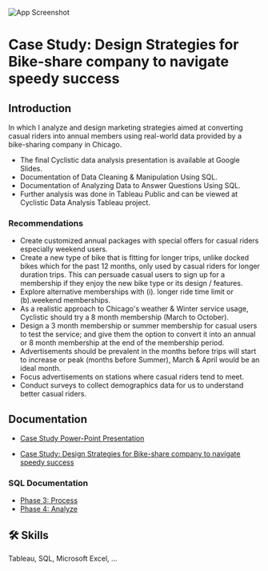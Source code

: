 ![App Screenshot](https://media.giphy.com/media/3oKIPjagnSA6mZWS1G/giphy.gif?text=App+Screenshot+Here)
# Case Study: Design Strategies for Bike-share company to navigate speedy success


## Introduction
In which I analyze and design marketing strategies aimed at converting casual riders into annual members using real-world data provided by a bike-sharing company in Chicago.

* The final Cyclistic data analysis presentation is available at Google Slides.
* Documentation of Data Cleaning & Manipulation Using SQL.
* Documentation of Analyzing Data to Answer Questions Using SQL.
* Further analysis was done in Tableau Public and can be viewed at Cyclistic Data Analysis Tableau project.
### Recommendations
* Create customized annual packages with special offers for casual riders especially weekend users.
* Create a new type of bike that is fitting for longer trips, unlike docked bikes which for the past 12 months, only used by casual riders for longer duration trips. This can persuade casual users to sign up for a membership if they enjoy the new bike type or its design / features.
* Explore alternative memberships with (i). longer ride time limit or (b).weekend memberships.
* As a realistic approach to Chicago's weather & Winter service usage, Cyclistic should try a 8 month membership (March to October).
* Design a 3 month membership or summer membership for casual users to test the service; and give them the option to convert it into an annual or 8 month membership at the end of the membership period.
* Advertisements should be prevalent in the months before trips will start to increase or peak (months before Summer), March & April would be an ideal month.
* Focus advertisements on stations where casual riders tend to meet.
* Conduct surveys to collect demographics data for us to understand better casual riders.

## Documentation

* [Case Study Power-Point Presentation ](https://docs.google.com/presentation/d/1dYt_KVUVtCjCiNlbWLgBnUJ3gDTDkS22/edit?usp=sharing&ouid=106872198835370026623&rtpof=true&sd=true)

* [Case Study: Design Strategies for Bike-share company to navigate speedy success](https://docs.google.com/document/d/1caLhCQWDYnmgA2AWatJqC0bTUtLYuVWzjDSYG1b4Q-A/edit?usp=sharing)

### SQL Documentation

* [Phase 3: Process](https://docs.google.com/document/d/1FqTXwDCEJ6oOA9mMvWU9zmq8UKn2Heln4C4hLJDk7e0/edit?usp=sharing)
* [Phase 4: Analyze](https://docs.google.com/document/d/1fvzPkPiTlLiNZYoApF8EGaX7-L8Krz4LxUqU2ds_zwU/edit?usp=sharing)


## 🛠 Skills
Tableau, SQL, Microsoft Excel, ...
